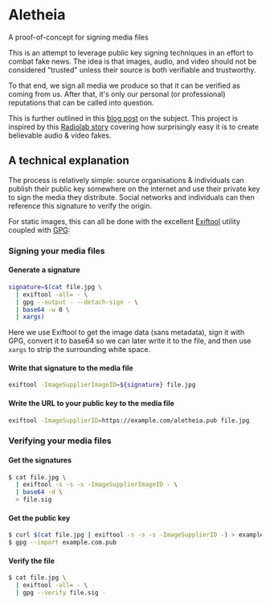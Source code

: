# Aletheia

A proof-of-concept for signing media files

This is an attempt to leverage public key signing techniques in an effort to
combat fake news.  The idea is that images, audio, and video should not be 
considered "trusted" unless their source is both verifiable and trustworthy.

To that end, we sign all media we produce so that it can be verified as coming 
from us.  After that, it's only our personal (or professional) reputations that
can be called into question.

This is further outlined in this [blog post](https://danielquinn.org/blog/public-key-authentication-for-media-files-why-isnt-this-a-thing/)
on the subject.  This project is inspired by this [Radiolab story](http://futureoffakenews.com/videos.html)
covering how surprisingly easy it is to create believable audio & video fakes.

## A technical explanation

The process is relatively simple: source organisations & individuals can
publish their public key somewhere on the internet and use their private key to
sign the media they distribute.  Social networks and individuals can then 
reference this signature to verify the origin.

For static images, this can all be done with the excellent [Exiftool](https://sno.phy.queensu.ca/~phil/exiftool/)
utility coupled with [GPG](https://www.gnupg.org/):

### Signing your media files

#### Generate a signature

```bash
signature=$(cat file.jpg \
  | exiftool -all= - \
  | gpg --output - --detach-sign - \
  | base64 -w 0 \
  | xargs)
```

Here we use Exiftool to get the image data (sans metadata), sign it with GPG,
convert it to base64 so we can later write it to the file, and then use `xargs`
to strip the surrounding white space.

#### Write that signature to the media file

```bash
exiftool -ImageSupplierImageID=${signature} file.jpg
```

#### Write the URL to your public key to the media file

```bash
exiftool -ImageSupplierID=https://example.com/aletheia.pub file.jpg
```

### Verifying your media files

#### Get the signatures

```bash
$ cat file.jpg \
  | exiftool -s -s -s -ImageSupplierImageID - \
  | base64 -d \
  > file.sig
```

#### Get the public key

```bash
$ curl $(cat file.jpg | exiftool -s -s -s -ImageSupplierID -) > example.com.pub
$ gpg --import example.com.pub
```

#### Verify the file

```bash
$ cat file.jpg \
  | exiftool -all= - \
  | gpg --verify file.sig -
```

